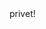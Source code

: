 <html>
  <head>
    <title>privet chess-rostov</title>
  </head>
  <body>
    privet!
  </body>
</html>
